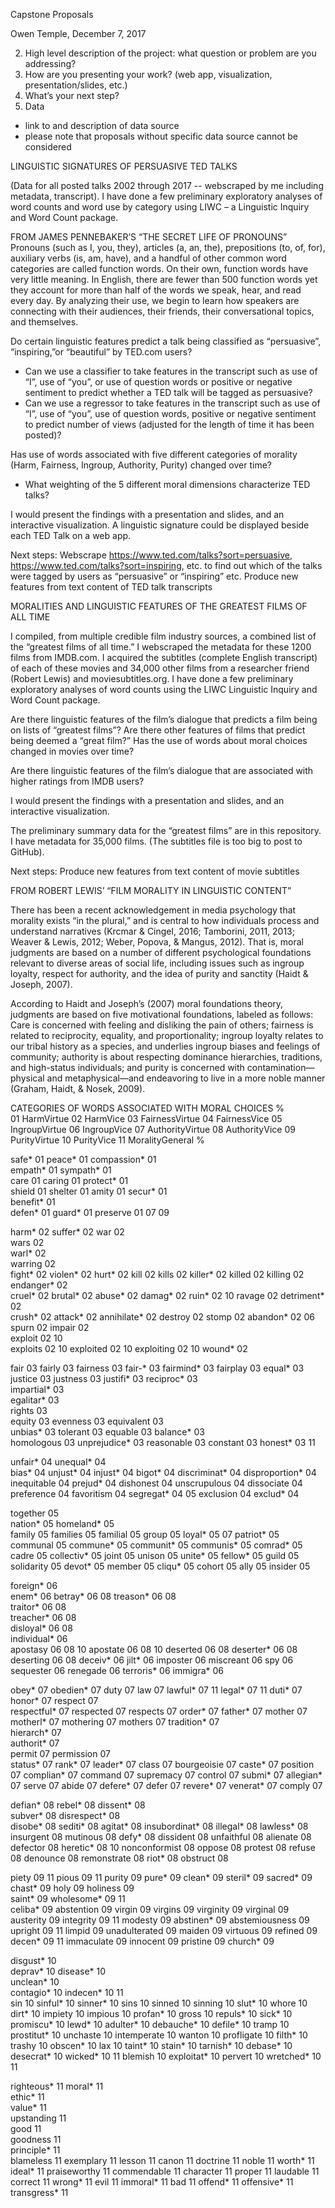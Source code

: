 

Capstone Proposals

Owen Temple, December 7, 2017

2. High level description of the project: what question or problem are you addressing?
3. How are you presenting your work? (web app, visualization, presentation/slides, etc.)
4. What’s your next step?
5. Data
  - link to and description of data source
  - please note that proposals without specific data source cannot be considered



LINGUISTIC SIGNATURES OF PERSUASIVE TED TALKS 

(Data for all posted talks 2002 through 2017 -- webscraped by me including metadata, transcript). I have done a few preliminary exploratory analyses of word counts and word use by category using LIWC – a Linguistic Inquiry and Word Count package.

FROM JAMES PENNEBAKER’S “THE SECRET LIFE OF PRONOUNS”
Pronouns (such as I, you, they), articles (a, an, the), prepositions (to, of, for), auxiliary verbs (is, am, have), and a handful of other common word categories are called function words. On their own, function words have very little meaning. In English, there are fewer than 500 function words yet they account for more than half of the words we speak, hear, and read every day. By analyzing their use, we begin to learn how speakers are connecting with their audiences, their friends, their conversational topics, and themselves.

Do certain linguistic features predict a talk being classified as “persuasive”, “inspiring,”or “beautiful” by TED.com users?
-	Can we use a classifier to take features in the transcript such as use of “I”, use of “you”, or use of question words or positive or negative sentiment to predict whether a TED talk will be tagged as persuasive?
-	Can we use a regressor to take features in the transcript such as use of “I”, use of “you”, use of question words, positive or negative sentiment to predict number of views (adjusted for the length of time it has been posted)?

Has use of words associated with five different categories of morality (Harm, Fairness, Ingroup, Authority, Purity) changed over time?
-	What weighting of the 5 different moral dimensions characterize TED talks?


I would present the findings with a presentation and slides, and an interactive visualization.
A linguistic signature could be displayed beside each TED Talk on a web app.


Next steps:
Webscrape https://www.ted.com/talks?sort=persuasive, https://www.ted.com/talks?sort=inspiring, etc. to find out which of the talks were tagged by users as “persuasive” or “inspiring” etc.
Produce new features from text content of TED talk transcripts




MORALITIES AND LINGUISTIC FEATURES OF THE GREATEST FILMS OF ALL TIME

I compiled, from multiple credible film industry sources, a combined list of the “greatest films of all time.”  I webscraped the metadata for these 1200 films from IMDB.com.  I acquired the subtitles (complete English transcript) of each of these movies and 34,000 other films from a researcher friend (Robert Lewis) and moviesubtitles.org. I have done a few preliminary exploratory analyses of word counts using the LIWC Linguistic Inquiry and Word Count package.

Are there linguistic features of the film’s dialogue that predicts a film being on lists of “greatest films”?
Are there other features of films that predict being deemed a “great film?”
Has the use of words about moral choices changed in movies over time?

Are there linguistic features of the film’s dialogue that are associated with higher ratings from IMDB users?

I would present the findings with a presentation and slides, and an interactive visualization.

The preliminary summary data for the “greatest films” are in this repository. I have metadata for 35,000 films. (The subtitles file is too big to post to GitHub).

Next steps:
Produce new features from text content of movie subtitles



FROM ROBERT LEWIS’ “FILM MORALITY IN LINGUISTIC CONTENT”

There has been a recent acknowledgement in media psychology that morality exists “in the plural,” and is central to how individuals process and understand narratives (Krcmar & Cingel, 2016; Tamborini, 2011, 2013; Weaver & Lewis, 2012; Weber, Popova, & Mangus, 2012). That is, moral judgments are based on a number of different psychological foundations relevant to diverse areas of social life, including issues such as ingroup loyalty, respect for authority, and the idea of purity and sanctity (Haidt & Joseph, 2007).

According to Haidt and Joseph’s (2007) moral foundations theory, judgments are based on five motivational foundations, labeled as follows: Care is concerned with feeling and disliking the pain of others; fairness is related to reciprocity, equality, and proportionality; ingroup loyalty relates to our tribal history as a species, and underlies ingroup biases and feelings of community; authority is about respecting dominance hierarchies, traditions, and high-status individuals; and purity is concerned with contamination—physical and metaphysical—and endeavoring to live in a more noble manner (Graham, Haidt, & Nosek, 2009).


CATEGORIES OF WORDS ASSOCIATED WITH MORAL CHOICES
%		
01                    HarmVirtue
02                    HarmVice
03                    FairnessVirtue
04                    FairnessVice
05                    IngroupVirtue
06                    IngroupVice
07                    AuthorityVirtue
08                    AuthorityVice
09                    PurityVirtue
10                    PurityVice
11                    MoralityGeneral
%		
		
safe*			01
peace*			01
compassion*		01	
empath*			01
sympath*		01	
care			01
caring			01
protect*		01	
shield			01
shelter			01
amity			01
secur*			01     
benefit*        	01           
defen*			01 
guard*			01
preserve		01 07 09         
		
harm*			02
suffer*			02
war			02        
wars			02        
warl*			02        
warring			02        
fight*			02
violen*			02
hurt*			02
kill			02
kills			02
killer*			02
killed			02
killing			02
endanger*		02	
cruel*			02
brutal*			02
abuse*			02
damag*			02
ruin*			02 10
ravage			02
detriment*		02            
crush*			02
attack*			02
annihilate*		02
destroy			02
stomp			02
abandon*		02 06
spurn			02
impair			02             
exploit			02 10            
exploits		02 10
exploited		02 10
exploiting		02 10
wound*			02
		
fair			03
fairly			03
fairness		03
fair-*			03
fairmind*		03
fairplay		03
equal*			03
justice			03
justness		03
justifi*		03
reciproc*		03	
impartial*		03	
egalitar*		03	
rights			03         
equity			03
evenness		03
equivalent		03	
unbias*			03
tolerant		03
equable			03
balance*		03           
homologous		03
unprejudice*		03
reasonable		03
constant		03
honest*			03 11
		
unfair*			04
unequal*		04	
bias*			04
unjust*			04
injust*			04
bigot*			04
discriminat*		04
disproportion*		04
inequitable		04
prejud*			04
dishonest		04
unscrupulous		04
dissociate		04
preference		04
favoritism		04
segregat*		04 05
exclusion		04
exclud*			04         
		
together		05	
nation*			05
homeland*		05	
family			05
families		05
familial		05
group			05
loyal*			05 07
patriot*		05	
communal		05
commune*		05
communit*		05
communis*		05
comrad*			05
cadre			05
collectiv*		05
joint			05
unison			05
unite*			05
fellow*			05
guild			05
solidarity		05
devot*			05
member			05
cliqu*			05
cohort			05
ally			05
insider			05
		
foreign*		06	
enem*			06
betray*			06 08
treason*		06 08	
traitor*		06 08	
treacher*		06 08	
disloyal*		06 08	
individual*		06	
apostasy		06 08 10
apostate		06 08 10
deserted		06 08
deserter*		06 08
deserting		06 08
deceiv*			06
jilt*			06
imposter		06
miscreant		06
spy			06
sequester		06
renegade		06
terroris*		06
immigra*		06		


obey*			07
obedien*		07
duty			07
law			07
lawful*			07 11
legal*			07 11
duti*			07
honor*			07
respect			07	
respectful*		07
respected		07
respects		07
order*			07
father*			07
mother			07
motherl*		07
mothering		07
mothers			07
tradition*		07	
hierarch*		07	
authorit*		07	
permit			07
permission		07	
status*			07
rank*			07
leader*			07
class			07
bourgeoisie		07
caste*			07
position		07
complian*		07
command			07
supremacy		07
control			07
submi*			07
allegian*		07
serve			07
abide			07
defere*			07
defer			07
revere*			07
venerat*		07
comply			07
		
defian*			08
rebel*			08
dissent*		08	
subver*			08
disrespect*		08	
disobe*			08
sediti*			08
agitat*			08
insubordinat*		08
illegal*		08
lawless*		08
insurgent		08
mutinous		08
defy*			08
dissident		08
unfaithful		08
alienate		08
defector		08
heretic*		08 10
nonconformist		08
oppose			08
protest			08
refuse			08
denounce		08
remonstrate		08
riot*			08
obstruct		08
		
piety			09 11
pious			09 11
purity			09
pure*			09
clean*			09
steril*			09
sacred*			09
chast*			09
holy			09
holiness		09	
saint*			09
wholesome*		09 11	
celiba*			09
abstention		09
virgin			09
virgins			09
virginity		09
virginal		09
austerity		09
integrity		09 11
modesty			09
abstinen*		09
abstemiousness		09
upright			09 11
limpid			09
unadulterated		09
maiden			09
virtuous		09
refined			09
decen*			09 11
immaculate		09
innocent		09
pristine		09
church*			09
		
disgust*		10	
deprav*			10
disease*		10	
unclean*		10	
contagio*		10
indecen*		10 11	
sin			10
sinful*			10 
sinner*			10
sins			10
sinned			10
sinning			10
slut*			10
whore			10
dirt*			10
impiety			10
impious			10
profan*			10
gross			10
repuls*			10
sick*			10
promiscu*		10
lewd*			10
adulter*		10
debauche* 		10
defile*			10
tramp			10
prostitut*		10
unchaste		10
intemperate		10
wanton			10
profligate		10
filth* 			10
trashy			10
obscen*			10
lax			10
taint*			10
stain*			10
tarnish*		10
debase*			10
desecrat*		10
wicked*			10 11
blemish			10
exploitat*		10
pervert			10
wretched*		10 11
		

righteous*		11
moral*          	11	
ethic*          	11	
value*          	11	
upstanding      	11	
good            	11	
goodness        	11	
principle*      	11	
blameless		11
exemplary		11
lesson			11
canon			11
doctrine		11
noble			11
worth*			11
ideal*			11
praiseworthy		11
commendable		11
character		11
proper			11
laudable		11
correct			11
wrong*			11
evil			11
immoral*		11
bad			11
offend*			11 
offensive*		11
transgress*		11



